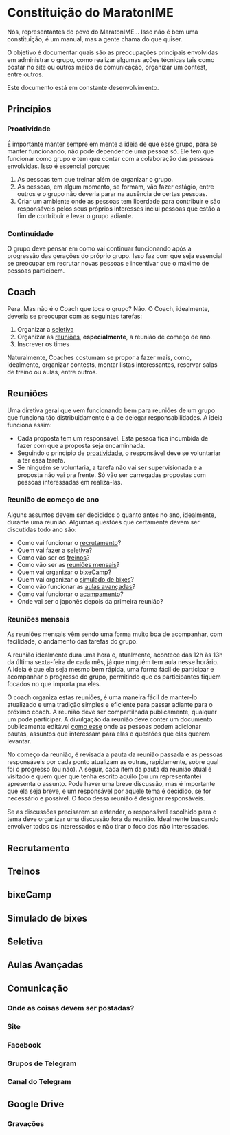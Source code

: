 # Constituição do MaratonIME

Nós, representantes do povo do MaratonIME... Isso não é bem uma constituição, é um manual, mas a gente chama do que quiser.

O objetivo é documentar quais são as preocupações principais envolvidas em administrar o grupo, como realizar algumas ações técnicas tais como postar no site ou outros meios de comunicação, organizar um contest, entre outros.

Este documento está em constante desenvolvimento.

## Princípios

### Proatividade

É importante manter sempre em mente a ideia de que esse grupo, para se manter funcionando, não pode depender de uma pessoa só. Ele tem que funcionar como grupo e tem que contar com a colaboração das pessoas envolvidas. Isso é essencial porque:

1. As pessoas tem que treinar além de organizar o grupo.  
2. As pessoas, em algum momento, se formam, vão fazer estágio, entre outros e o grupo não deveria parar na ausência de certas pessoas.
3. Criar um ambiente onde as pessoas tem liberdade para contribuir e são responsáveis pelos seus próprios interesses inclui pessoas que estão a fim de contribuir e levar o grupo adiante.

### Continuidade

O grupo deve pensar em como vai continuar funcionando após a progressão das gerações do próprio grupo. Isso faz com que seja essencial se preocupar em recrutar novas pessoas e incentivar que o máximo de pessoas participem.

## Coach

Pera. Mas não é o Coach que toca o grupo? Não. O Coach, idealmente, deveria se preocupar com as seguintes tarefas:

1) Organizar a [seletiva](#seletiva)
2) Organizar as [reuniões](#reuniões), **especialmente**, a reunião de começo de ano.
3) Inscrever os times

Naturalmente, Coaches costumam se propor a fazer mais, como, idealmente, organizar contests, montar listas interessantes, reservar salas de treino ou aulas, entre outros.

## Reuniões

Uma diretiva geral que vem funcionando bem para reuniões de um grupo que funciona tão distribuidamente é a de delegar responsabilidades. A ideia funciona assim:

- Cada proposta tem um responsável. Esta pessoa fica incumbida de fazer com que a proposta seja encaminhada.
- Seguindo o princípio de [proatividade](#proatividade), o responsável deve se voluntariar a ter essa tarefa.
- Se ninguém se voluntaria, a tarefa não vai ser supervisionada e a proposta não vai pra frente. Só vão ser carregadas propostas com pessoas interessadas em realizá-las.

### Reunião de começo de ano

Alguns assuntos devem ser decididos o quanto antes no ano, idealmente, durante uma reunião. Algumas questões que certamente devem ser discutidas todo ano são:
- Como vai funcionar o [recrutamento](#recrutamento)?
- Quem vai fazer a [seletiva](#seletiva)?
- Como vão ser os [treinos](#treinos)?
- Como vão ser as [reuniões mensais](#reunioes-mensais)?
- Quem vai organizar o [bixeCamp](#bixecamp)?
- Quem vai organizar o [simulado de bixes](#simulado-de-bixes)?
- Como vão funcionar as [aulas avançadas](#aulas-avancadas)?
- Como vai funcionar o [acampamento](#acampamento)?
- Onde vai ser o japonês depois da primeira reunião?

### Reuniões mensais

As reuniões mensais vêm sendo uma forma muito boa de acompanhar, com facilidade, o andamento das tarefas do grupo.

A reunião idealmente dura uma hora e, atualmente, acontece das 12h às 13h da última sexta-feira de cada mês, já que ninguém tem aula nesse horário. A ideia é que ela seja mesmo bem rápida, uma forma fácil de participar e acompanhar o progresso do grupo, permitindo que os participantes fiquem focados no que importa pra eles.

O coach organiza estas reuniões, é uma maneira fácil de manter-lo atualizado e uma tradição simples e eficiente para passar adiante para o próximo coach. A reunião deve ser compartilhada publicamente, qualquer um pode participar. A divulgação da reunião deve conter um documento publicamente editável [como esse](https://docs.google.com/document/d/1tt09q3HKr-sPY55PwIOc4MBPCUyxr3IW8S9m686S8e4/edit?usp=drive_web&ouid=113879148348501304785) onde as pessoas podem adicionar pautas, assuntos que interessam para elas e questões que elas querem levantar.

No começo da reunião, é revisada a pauta da reunião passada e as pessoas responsáveis por cada ponto atualizam as outras, rapidamente, sobre qual foi o progresso (ou não). A seguir, cada item da pauta da reunião atual é visitado e quem quer que tenha escrito aquilo (ou um representante) apresenta o assunto. Pode haver uma breve discussão, mas é importante que ela seja breve, e um responsável por aquele tema é decidido, se for necessário e possível. O foco dessa reunião é designar responsáveis.

Se as discussões precisarem se estender, o responsável escolhido para o tema deve organizar uma discussão fora da reunião. Idealmente buscando envolver todos os interessados e não tirar o foco dos não interessados.

## Recrutamento

## Treinos

## bixeCamp

## Simulado de bixes

## Seletiva

## Aulas Avançadas

## Comunicação

### Onde as coisas devem ser postadas?

### Site

### Facebook

### Grupos de Telegram

### Canal do Telegram

## Google Drive

### Gravações